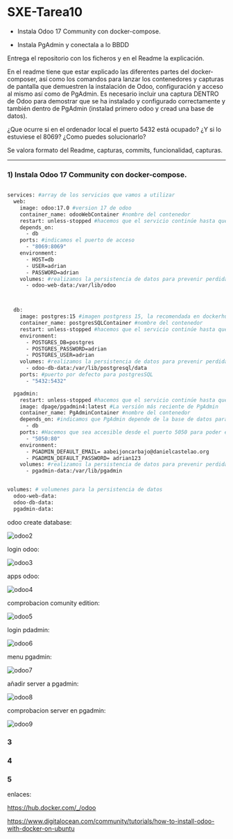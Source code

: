 # SXE-Tarea10

- Instala Odoo 17 Community con docker-compose.

- Instala PgAdmin y conectala a lo BBDD

Entrega el repositorio con los ficheros y en el Readme la explicación.

En el readme tiene que estar explicado las diferentes partes del docker-composer, así como los comandos para lanzar los contenedores y capturas de pantalla que demuestren la instalación de Odoo, configuración y acceso al mismo así como de PgAdmin. Es necesario incluir una captura DENTRO de Odoo para demostrar que se ha instalado y configurado correctamente y también dentro de PgAdmin (instalad primero odoo y cread una base de datos).

¿Que ocurre si en el ordenador local el puerto 5432 está ocupado? ¿Y si lo estuviese el 8069? ¿Como puedes solucionarlo?

Se valora formato del Readme, capturas, commits, funcionalidad, capturas.

----------------------------------------------------------------------------

### 1) Instala Odoo 17 Community con docker-compose.
```bash

services: #array de los servicios que vamos a utilizar
  web:
    image: odoo:17.0 #version 17 de odoo
    container_name: odooWebContainer #nombre del contenedor
    restart: unless-stopped #hacemos que el servicio continúe hasta que lo detengamos manualmente
    depends_on:
      - db
    ports: #indicamos el puerto de acceso
      - "8069:8069"
    environment:
      - HOST=db
      - USER=adrian
      - PASSWORD=adrian
    volumes: #realizamos la persistencia de datos para prevenir perdida de datos en caso de fallo.
      - odoo-web-data:/var/lib/odoo



  db:
    image: postgres:15 #imagen postgress 15, la recomendada en dockerhub
    container_name: postgresSQLContainer #nombre del contenedor
    restart: unless-stopped #hacemos que el servicio continúe hasta que lo detengamos manualmente
    environment:
      - POSTGRES_DB=postgres
      - POSTGRES_PASSWORD=adrian
      - POSTGRES_USER=adrian
    volumes: #realizamos la persistencia de datos para prevenir perdida de datos en caso de fallo.
      - odoo-db-data:/var/lib/postgresql/data
    ports: #puerto por defecto para postgresSQL
      - "5432:5432"

  pgadmin:
    restart: unless-stopped #hacemos que el servicio continúe hasta que lo detengamos manualmente
    image: dpage/pgadmin4:latest #La versión más reciente de PgAdmin
    container_name: PgAdminContainer #nombre del contenedor
    depends_on: #indicamos que PgAdmin depende de la base de datos para iniciar para que PgAdmin no inicie antes
      - db
    ports: #Hacemos que sea accesible desde el puerto 5050 para poder entrar al servicio desde fuera de docker
      - "5050:80"
    environment:
      - PGADMIN_DEFAULT_EMAIL= aabeijoncarbajo@danielcastelao.org
      - PGADMIN_DEFAULT_PASSWORD= adrian123
    volumes: #realizamos la persistencia de datos para prevenir perdida de datos en caso de fallo.
      - pgadmin-data:/var/lib/pgadmin


volumes: # volumenes para la persistencia de datos
  odoo-web-data:
  odoo-db-data:
  pgadmin-data:
```
odoo create database:

![odoo2](https://github.com/user-attachments/assets/0fe67a1e-5861-49db-95c0-6438eb692044)

login odoo:

![odoo3](https://github.com/user-attachments/assets/a7013301-aaf5-4064-a3b6-ef2f052a7271)

apps odoo:

![odoo4](https://github.com/user-attachments/assets/fdd9f8d4-4b14-4d55-b9cf-96984ddd1b58)

comprobacion comunity edition:

![odoo5](https://github.com/user-attachments/assets/8d20d666-8235-4741-a4be-e8a3fbd93e00)

login pdadmin:

![odoo6](https://github.com/user-attachments/assets/18e2cfa2-8cc7-49b2-bece-88f0bf921fb9)

menu pgadmin:

![odoo7](https://github.com/user-attachments/assets/8e3cfcff-cf74-451c-b3f5-bf6682a8dfc1)

añadir server a pgadmin:

![odoo8](https://github.com/user-attachments/assets/c4b9f1e4-b50f-49cd-a022-926ef8826f9c)

comprobacion server en pgadmin:

![odoo9](https://github.com/user-attachments/assets/4aa531ee-429c-4b7b-87ea-dc43e7e184a8)








### 3

### 4

### 5

enlaces:

https://hub.docker.com/_/odoo

https://www.digitalocean.com/community/tutorials/how-to-install-odoo-with-docker-on-ubuntu
